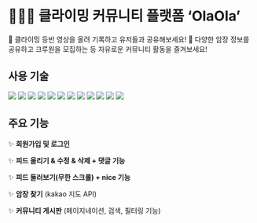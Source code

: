 # 🧗🏻‍♀️ 클라이밍 커뮤니티 플랫폼 ‘OlaOla’

📸 클라이밍 등반 영상을 올려 기록하고 유저들과 공유해보세요!
🥳 다양한 암장 정보를 공유하고 크루원을 모집하는 등 자유로운 커뮤니티 활동을 즐겨보세요!

## 사용 기술

<img src="https://img.shields.io/badge/React-61DAFB?style=for-the-badge&logo=React&logoColor=white">
<img src="https://img.shields.io/badge/React--Router-CA4245?style=for-the-badge&logo=React-Router&logoColor=white">
<img src="https://img.shields.io/badge/Recoil-3578E5?style=for-the-badge&logo=Recoil&logoColor=white">
<img src="https://img.shields.io/badge/Vite-646CFF?style=for-the-badge&logo=Vite&logoColor=white">
<img src="https://img.shields.io/badge/ESLint-4B32C3?style=for-the-badge&logo=eslint&logoColor=white">
<img src="https://img.shields.io/badge/TypeScript-3178C6?style=for-the-badge&logo=TypeScript&logoColor=white">
<img src="https://img.shields.io/badge/Firebase-DD2C00?style=for-the-badge&logo=Firebase&logoColor=white">
<img src="https://img.shields.io/badge/Styled--Components-DB7093?style=for-the-badge&logo=Styled-Components&logoColor=white">
<img src="https://img.shields.io/badge/TailWind-06B6D4?style=for-the-badge&logo=tailwindcss&logoColor=white">
<img src="https://img.shields.io/badge/Figma-F24E1E?style=for-the-badge&logo=figma&logoColor=white">
<img src="https://img.shields.io/badge/React Quill-9e9e9e?style=for-the-badge&logo=reactquill&logoColor=white">
<img src="https://img.shields.io/badge/UUID-00AA45?style=for-the-badge&logo=reactquill&logoColor=white">

## 주요 기능

✨ <b>회원가입 및 로그인</b>

✨ <b>피드 올리기 & 수정 & 삭제 + 댓글 기능</b>

✨ <b>피드 둘러보기(무한 스크롤) + nice 기능</b>

✨ <b>암장 찾기</b> (kakao 지도 API)

✨ <b>커뮤니티 게시판</b> (페이지네이션, 검색, 필터링 기능)
